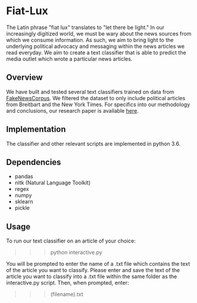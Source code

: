 # Fiat-Lux
The Latin phrase "fiat lux" translates to "let there be light." In our increasingly digitized world, we must be wary about the news sources from which we consume information. As such, we aim to bring light to the underlying political advocacy and messaging within the news articles we read everyday. We aim to create a text classifier that is able to predict the media outlet which wrote a particular news articles.  

## Overview
We have built and tested several text classifiers trained on data from [FakeNewsCorpus](https://github.com/several27/FakeNewsCorpus). We filtered the dataset to only include political articles from Breitbart and the New York Times. For specifics into our methodology and conclusions, our research paper is available [here](https://drive.google.com/file/d/1LHyxv8Y6i90n6bfD-k5HI-Mm2p73wabx/view?usp=sharing). 

## Implementation

The classifier and other relevant scripts are implemented in python 3.6.

## Dependencies
* pandas
* nltk (Natural Language Toolkit)
* regex
* numpy 
* sklearn 
* pickle 

## Usage
To run our text classifier on an article of your choice:

 >>> python interactive.py 
    
You will be prompted to enter the name of a .txt file which contains the text of the article you want to classify. Please enter and save the text of the article you want to classify into a .txt file within the same folder as the interactive.py script. Then, when prompted, enter:
  >>> (filename).txt
  
